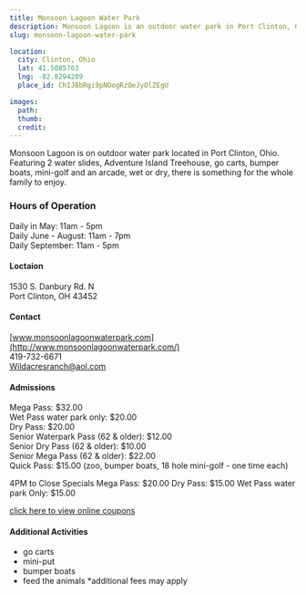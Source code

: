 ```yaml
---
title: Monsoon Lagoon Water Park
description: Monsoon Lagoon is an outdoor water park in Port Clinton, Ohio that features 2 water slides, go carts, bumber boats, mini-golf and an arcade. 
slug: monsoon-lagoon-water-park

location:
  city: Clinton, Ohio
  lat: 41.5085763
  lng: -82.8294289
  place_id: ChIJBbRgi9pNOogRzQeJyOlZEgU

images:
  path: 
  thumb:
  credit:
---
```


Monsoon Lagoon is on outdoor water park located in Port Clinton, Ohio.  Featuring 2 water slides, Adventure Island Treehouse, go carts, bumper boats, mini-golf and an arcade, wet or dry, there is something for the whole family to enjoy.  

### Hours of Operation
Daily in May: 11am - 5pm  
Daily June - August: 11am - 7pm  
Daily September: 11am - 5pm   

#### Loctaion
1530 S. Danbury Rd. N  
Port Clinton, OH 43452  

#### Contact
[www.monsoonlagoonwaterpark.com](http://www.monsoonlagoonwaterpark.com/)  
419-732-6671  
Wildacresranch@aol.com

#### Admissions 

Mega Pass: $32.00  
Wet Pass water park only: $20.00  
Dry Pass: $20.00  
Senior Waterpark Pass (62 & older): $12.00  
Senior Dry Pass (62 & older): $10.00  
Senior Mega Pass (62 & older): $22.00  
Quick Pass: $15.00 (zoo, bumper boats, 18 hole mini-golf - one time each)  

4PM to Close Specials
Mega Pass: $20.00
Dry Pass: $15.00
Wet Pass water park Only: $15.00

[click here to view online coupons](http://www.monsoonlagoonwaterpark.com/specials/)  

#### Additional Activities 
- go carts
- mini-put
- bumper boats
- feed the animals 
*additional fees may apply
